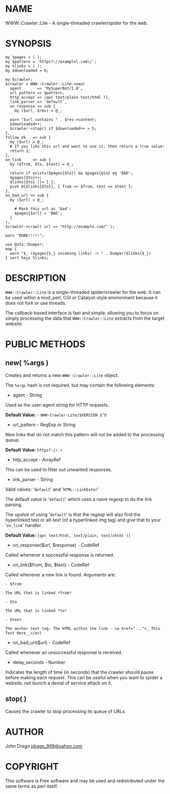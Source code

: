 # NAME

WWW::Crawler::Lite - A single-threaded crawler/spider for the web.

# SYNOPSIS

    my %pages = ( );
    my $pattern = 'https?://example\.com\/';
    my %links = ( );
    my $downloaded = 0;

    my $crawler;
    $crawler = WWW::Crawler::Lite->new(
      agent       => 'MySuperBot/1.0',
      url_pattern => $pattern,
      http_accept => [qw( text/plain text/html )],
      link_parser => 'default',
      on_response => sub {
        my ($url, $res) = @_;

      warn "$url contains " . $res->content;
      $downloaded++;
      $crawler->stop() if $downloaded++ > 5;
    },
    follow_ok   => sub {
      my ($url) = @_;
      # If you like this url and want to use it, then return a true value:
      return 1;
    },
    on_link     => sub {
      my ($from, $to, $text) = @_;

      return if exists($pages{$to}) && $pages{$to} eq 'BAD';
      $pages{$to}++;
      $links{$to} ||= [ ];
      push @{$links{$to}}, { from => $from, text => $text };
    },
    on_bad_url => sub {
      my ($url) = @_;

        # Mark this url as 'bad':
        $pages{$url} = 'BAD';
      }
    );
    $crawler->crawl( url => "http://example.com/" );

    warn "DONE!!!!!";

    use Data::Dumper;
    map {
      warn "$_ ($pages{$_} incoming links) -> " . Dumper($links{$_})
    } sort keys %links;

# DESCRIPTION

`WWW::Crawler::Lite` is a single-threaded spider/crawler for the web.  It can
be used within a mod_perl, CGI or Catalyst-style environment because it does not
fork or use threads.

The callback-based interface is fast and simple, allowing you to focus on simply
processing the data that `WWW::Crawler::Lite` extracts from the target website.

# PUBLIC METHODS

## new( %args )

Creates and returns a new `WWW::Crawler::Lite` object.

The `%args` hash is not required, but may contain the following elements:

- agent - String

Used as the user-agent string for HTTP requests.

__Default Value:__ - `WWW-Crawler-Lite/$VERSION $^O`

- url_pattern - RegExp or String

New links that do not match this pattern will not be added to the processing queue.

__Default Value:__ `https?://.+`

- http_accept - ArrayRef

This can be used to filter out unwanted responses.

- link_parser - String

Valid values: '`default`' and '`HTML::LinkExtor`'

The default value is '`default`' which uses a naive regexp to do the link parsing.

The upshot of using '`default`' is that the regexp will also find the hyperlinked 
text or alt-text (of a hyperlinked img tag) and give that to your '`on_link`' handler.

__Default Value:__ `[qw( text/html, text/plain, text/xhtml )]`

- on_response($url, $response) - CodeRef

Called whenever a successful response is returned.

- on_link($from, $to, $text) - CodeRef

Called whenever a new link is found.  Arguments are:

    - $from

    The URL that is linked *from*

    - $to

    The URL that is linked *to*

    - $text

    The anchor text (eg: The HTML within the link - <a href="...">__This Text Here__</a>)

- on_bad_url($url) - CodeRef

Called whenever an unsuccessful response is received.

- delay_seconds - Number

Indicates the length of time (in seconds) that the crawler should pause before making
each request.  This can be useful when you want to spider a website, not launch
a denial of service attack on it.

## stop( )

Causes the crawler to stop processing its queue of URLs.

# AUTHOR

John Drago <jdrago_999@yahoo.com>

# COPYRIGHT

This software is Free software and may be used and redistributed under the same
terms as perl itself.